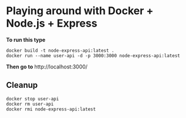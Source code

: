 # Playing around with Docker + Node.js + Express
**To run this type**
```
docker build -t node-express-api:latest .
docker run --name user-api -d -p 3000:3000 node-express-api:latest
```
**Then go to**
http://localhost:3000/

## Cleanup
```
docker stop user-api
docker rm user-api
docker rmi node-express-api:latest
```
